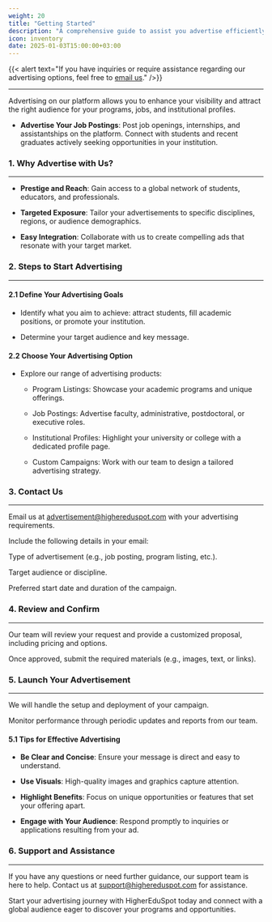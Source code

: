 ```yaml
---
weight: 20
title: "Getting Started"
description: "A comprehensive guide to assist you advertise efficiently on HigherEduSpot."
icon: inventory
date: 2025-01-03T15:00:00+03:00
---
```


{{< alert text="If you have inquiries or require assistance regarding our advertising options, feel free to [email us](mailto:advertisement@highereduspot.com)." />}}

---

Advertising on our platform allows you to enhance your visibility and attract the right audience for your programs, jobs, and institutional profiles.

- **Advertise Your Job Postings**: Post job openings, internships, and assistantships on the platform. Connect with students and recent graduates actively seeking opportunities in your institution.

### 1. Why Advertise with Us?

---

- **Prestige and Reach**: Gain access to a global network of students, educators, and professionals.

- **Targeted Exposure**: Tailor your advertisements to specific disciplines, regions, or audience demographics.

- **Easy Integration**: Collaborate with us to create compelling ads that resonate with your target market.

### 2. Steps to Start Advertising

---

#### 2.1 Define Your Advertising Goals

- Identify what you aim to achieve: attract students, fill academic positions, or promote your institution.

- Determine your target audience and key message.

#### 2.2 Choose Your Advertising Option

- Explore our range of advertising products:

  - Program Listings: Showcase your academic programs and unique offerings.

  - Job Postings: Advertise faculty, administrative, postdoctoral, or executive roles.

  - Institutional Profiles: Highlight your university or college with a dedicated profile page.

  - Custom Campaigns: Work with our team to design a tailored advertising strategy.

### 3. Contact Us

---

Email us at advertisement@highereduspot.com with your advertising requirements.

Include the following details in your email:

Type of advertisement (e.g., job posting, program listing, etc.).

Target audience or discipline.

Preferred start date and duration of the campaign.

### 4. Review and Confirm

---

Our team will review your request and provide a customized proposal, including pricing and options.

Once approved, submit the required materials (e.g., images, text, or links).

### 5. Launch Your Advertisement

---

We will handle the setup and deployment of your campaign.

Monitor performance through periodic updates and reports from our team.

#### 5.1 Tips for Effective Advertising

- **Be Clear and Concise**: Ensure your message is direct and easy to understand.

- **Use Visuals**: High-quality images and graphics capture attention.

- **Highlight Benefits**: Focus on unique opportunities or features that set your offering apart.

- **Engage with Your Audience**: Respond promptly to inquiries or applications resulting from your ad.

### 6. Support and Assistance

---

If you have any questions or need further guidance, our support team is here to help. Contact us at support@highereduspot.com for assistance.

Start your advertising journey with HigherEduSpot today and connect with a global audience eager to discover your programs and opportunities.